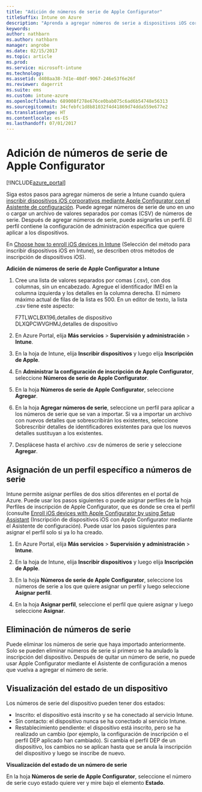 ```yaml
---
title: "Adición de números de serie de Apple Configurator"
titleSuffix: Intune on Azure
description: "Aprenda a agregar números de serie a dispositivos iOS corporativos mediante Apple Configurator."
keywords: 
author: nathbarn
ms.author: nathbarn
manager: angrobe
ms.date: 02/15/2017
ms.topic: article
ms.prod: 
ms.service: microsoft-intune
ms.technology: 
ms.assetid: d408aa38-7d1e-40df-9067-246e53f6e26f
ms.reviewer: dagerrit
ms.suite: ems
ms.custom: intune-azure
ms.openlocfilehash: 689008f278e676ce0bab075c6ad6b54748e56313
ms.sourcegitcommit: 34cfebfc1d8b81032f4d41869d74dda559e677e2
ms.translationtype: HT
ms.contentlocale: es-ES
ms.lasthandoff: 07/01/2017
---
```

# <a name="add-apple-configurator-serial-numbers"></a>Adición de números de serie de Apple Configurator

[!INCLUDE[azure_portal](./includes/azure_portal.md)]

Siga estos pasos para agregar números de serie a Intune cuando quiera [inscribir dispositivos iOS corporativos mediante Apple Configurator con el Asistente de configuración](apple-configurator-setup-assistant-enroll-ios.md). Puede agregar números de serie de uno en uno o cargar un archivo de valores separados por comas (CSV) de números de serie. Después de agregar números de serie, puede asignarles un perfil. El perfil contiene la configuración de administración específica que quiere aplicar a los dispositivos.

En [Choose how to enroll iOS devices in Intune](enrollment-method-choose-ios.md) (Selección del método para inscribir dispositivos iOS en Intune), se describen otros métodos de inscripción de dispositivos iOS).

**Adición de números de serie de Apple Configurator a Intune**

1. Cree una lista de valores separados por comas (.csv), con dos columnas, sin un encabezado. Agregue el identificador IMEI en la columna izquierda y los detalles en la columna derecha. El número máximo actual de filas de la lista es 500. En un editor de texto, la lista .csv tiene este aspecto:

    F7TLWCLBX196,detalles de dispositivo</br>
    DLXQPCWVGHMJ,detalles de dispositivo

2. En Azure Portal, elija **Más servicios** > **Supervisión y administración** > **Intune**.

3.  En la hoja de Intune, elija **Inscribir dispositivos** y luego elija **Inscripción de Apple**.

4. En **Administrar la configuración de inscripción de Apple Configurator**, seleccione **Números de serie de Apple Configurator**.

5. En la hoja **Números de serie de Apple Configurator**, seleccione **Agregar**.

6. En la hoja **Agregar números de serie**, seleccione un perfil para aplicar a los números de serie que se van a importar. Si va a importar un archivo con nuevos detalles que sobrescribirán los existentes, seleccione Sobrescribir detalles de identificadores existentes para que los nuevos detalles sustituyan a los existentes.

7. Desplácese hasta el archivo .csv de números de serie y seleccione **Agregar**.

## <a name="assign-a-profile-to-specific-serial-numbers"></a>Asignación de un perfil específico a números de serie

Intune permite asignar perfiles de dos sitios diferentes en el portal de Azure. Puede usar los pasos siguientes o puede asignar perfiles de la hoja Perfiles de inscripción de Apple Configurator, que es donde se crea el perfil (consulte [Enroll iOS devices with Apple Configurator by using Setup Assistant](apple-configurator-setup-assistant-enroll-ios.md) (Inscripción de dispositivos iOS con Apple Configurator mediante el Asistente de configuración). Puede usar los pasos siguientes para asignar el perfil solo si ya lo ha creado.

1. En Azure Portal, elija **Más servicios** > **Supervisión y administración** > **Intune**.

2. En la hoja de Intune, elija **Inscribir dispositivos** y luego elija **Inscripción de Apple**.

3. En la hoja **Números de serie de Apple Configurator**, seleccione los números de serie a los que quiere asignar un perfil y luego seleccione **Asignar perfil**.

4. En la hoja **Asignar perfil**, seleccione el perfil que quiere asignar y luego seleccione **Asignar**.

## <a name="delete-serial-numbers"></a>Eliminación de números de serie
Puede eliminar los números de serie que haya importado anteriormente. Solo se pueden eliminar números de serie si primero se ha anulado la inscripción del dispositivo. Después de quitar un número de serie, no puede usar Apple Configurator mediante el Asistente de configuración a menos que vuelva a agregar el número de serie.

## <a name="view-the-state-of-a-device"></a>Visualización del estado de un dispositivo
Los números de serie del dispositivo pueden tener dos estados:

- Inscrito: el dispositivo está inscrito y se ha conectado al servicio Intune.
- Sin contacto: el dispositivo nunca se ha conectado al servicio Intune.
- Restablecimiento pendiente: el dispositivo está inscrito, pero se ha realizado un cambio (por ejemplo, la configuración de inscripción o el perfil DEP aplicado han cambiado). Si cambia el perfil DEP de un dispositivo, los cambios no se aplican hasta que se anula la inscripción del dispositivo y luego se inscribe de nuevo.

**Visualización del estado de un número de serie**

En la hoja **Números de serie de Apple Configurator**, seleccione el número de serie cuyo estado quiere ver y mire bajo el elemento **Estado**.
